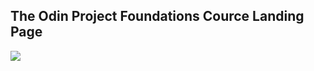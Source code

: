 ## The Odin Project Foundations Cource Landing Page

<img src="https://github.com/user-attachments/assets/50ed1551-ca0f-4080-8087-64ca19ba9299">
